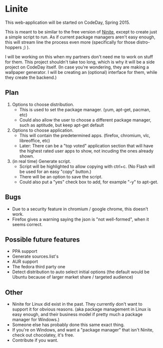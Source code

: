 Linite
======

This web-application will be started on CodeDay, Spring 2015.

This is meant to be similar to the free version of [Ninite](https://ninite.com/), except to create just a simple script to run.
As if current package managers aren't easy enough, this will stream line the process even more (specifically for those distro-hoppers ;) ).

I will be working on this when my partners don't need me to work on stuff for them. This project shouldn't take too long, which is why it will be a side project on CodeDay itself.
(In case you're wondering, they are making a wallpaper generator. I will be creating an (optional) interface for them, while they create the backend.)

## Plan

1. Options to choose distribution.
    * This is used to set the package manager. (yum, apt-get, pacman, etc)
    * Could also allow the user to choose a different package manager, such as aptitude, but keep apt-get default
2. Options to choose application.
    * This will contain the predetermined apps. (firefox, chromium, vlc, libreoffice, etc)
    * Later: There can be a "top voted" application section that will have the highest rated user apps to show, not incuding the ones already shown.
3. (in real time) Generate script.
    * Script will be highlighted to allow copying with ctrl+c. (No Flash will be used for an easy "copy" button.)
    * There will be an option to save the script.
    * Could also put a "yes" check box to add, for example "-y" to apt-get.

## Bugs

* Due to a security feature in chromium / google chrome, this doesn't work.
* Firefox gives a warning saying the json is "not well-formed", when it seems correct.

## Possible future features

* PPA support
* Generate sources.list's
* AUR support
* The fedora third party one
* Detect distribution to auto select initial options (the default would be Ubuntu because of larger market share / targeted audience)

## Other

* Ninite for Linux did exist in the past. They currently don't want to support it for obvious reasons. (aka package management in Linux is easy enough, and their business model if pretty much a package manager for Windows.)
* Someone else has probably done this same exact thing.
* If you're on Windows, and want a "package manager" that isn't Ninite, check out chocolatey, it's free.
* Contribute if you want.
